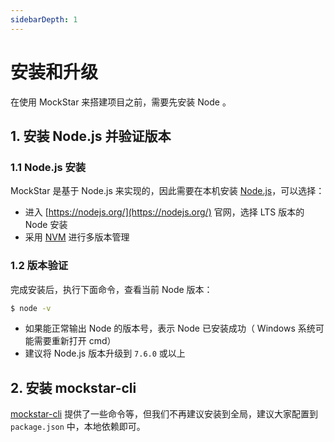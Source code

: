 ```yaml
---
sidebarDepth: 1
---
```


# 安装和升级

在使用 MockStar 来搭建项目之前，需要先安装 Node 。

## 1. 安装 Node.js 并验证版本

### 1.1 Node.js 安装

MockStar 是基于 Node.js 来实现的，因此需要在本机安装 [Node.js](https://nodejs.org/)，可以选择：

- 进入 [https://nodejs.org/](https://nodejs.org/) 官网，选择 LTS 版本的 Node 安装
- 采用 [NVM](https://github.com/nvm-sh/nvm) 进行多版本管理

### 1.2 版本验证

完成安装后，执行下面命令，查看当前 Node 版本：

```bash
$ node -v
```

- 如果能正常输出 Node 的版本号，表示 Node 已安装成功（ Windows 系统可能需要重新打开 cmd）
- 建议将 Node.js 版本升级到 `7.6.0` 或以上

## 2. 安装 mockstar-cli

[mockstar-cli](https://www.npmjs.com/package/mockstar-cli) 提供了一些命令等，但我们不再建议安装到全局，建议大家配置到 `package.json` 中，本地依赖即可。
